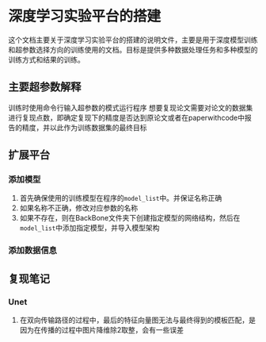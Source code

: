 # 深度学习实验平台的搭建
这个文档主要关于深度学习实验平台的搭建的说明文件，主要是用于深度模型训练和超参数选择方向的训练使用的文档。目标是提供多种数据处理任务和多种模型的训练方式和结果的训练。

## 主要超参数解释
训练时使用命令行输入超参数的模式运行程序
想要复现论文需要对论文的数据集进行复现点数，即确定复现下的精度是否达到原论文或者在paperwithcode中报告的精度，并以此作为训练数据集的最终目标

## 扩展平台
### 添加模型
1. 首先确保使用的训练模型在程序的`model_list`中。并保证名称正确
2. 如果名称不正确，修改对应参数的名称
3. 如果不存在，则在BackBone文件夹下创建指定模型的网络结构，然后在`model_list`中添加指定模型，并导入模型架构

### 添加数据信息

## 复现笔记
### Unet
1. 在双向传输路径的过程中，最后的特征向量图无法与最终得到的模板匹配，是因为在传播的过程中图片降维除2取整，会有一些误差 